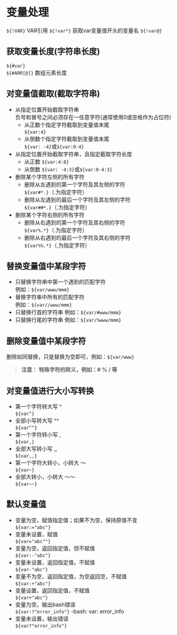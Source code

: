 # 变量处理

`${!VAR}` VAR引用
`${!var*}` 获取var变量值开头的变量名
`${!var@}`

获取变量长度(字符串长度)
-------------------
`${#var}`<br>
`${#ARR[@]}` 数组元素长度<br>

对变量值截取(截取字符串)
--------------------
* 从指定位置开始截取字符串<br>
  负号和冒号之间必须存在一任意字符(通常使用0或空格作为占位符)
  * 从正数个指定字符截取到变量值末尾<br>
  `${var:4}`
  * 从倒数个指定字符截取到变量值末尾<br>
  `${var: -4}`或`${var:0-4}`
* 从指定位置开始截取字符串，且指定截取字符长度
  * 从正数
  `${var:4:8}`
  * 从倒数
  `${var: -4:3}`或`${var:0-4:3}`
* 删除某个字符左侧的所有字符
  * 删除从左遇到的第一个字符及其左侧的字符<br>
  `${var#*.}`（.为指定字符）
  * 删除从左遇到的最后一个字符及其左侧的字符<br>
  `${var##*.}`（.为指定字符）
* 删除某个字符右侧的所有字符
  * 删除从右遇到的第一个字符及其右侧的字符<br>
  `${var%.*}`（.为指定字符）
  * 删除从右遇到的最后一个字符及其右侧的字符<br>
  `${var%%.*}`（.为指定字符）

替换变量值中某段字符
----------------
* 只替换字符串中第一个遇到的匹配字符<br>
  例如：`${var/www/mmm}`
* 替换字符串中所有的匹配字符<br>
  例如：`${var//www/mmm}`
* 只替换行首的字符串
  例如：`${var/#www/mmm}`
* 只替换行尾的字符串
  例如：`${var/%www/mmm}`

删除变量值中某段字符
------------------
删除如同替换，只是替换为空即可，例如：`${var/www}`

> **注意：**
> **特殊字符的转义，例如：# % / 等**

对变量值进行大小写转换
------------------
* 第一个字符转大写 ^<br>
  `${var^}`
* 全部小写转大写 ^^<br>
  `${var^^}`
* 第一个字符转小写 ,<br>
  `${var,}`
* 全部大写转小写 ,,<br>
  `${var,,}`
* 第一个字符大转小，小转大 ～<br>
  `${var~}`
* 全部大转小，小转大 ～～<br>
  `${var~~}`

默认变量值
---------------------------
* 变量为空，赋值指定值；如果不为空，保持原值不变<br>
  `${var:="abc"}`
* 变量未设置，赋值<br>
  `${var="abc""}`
* 变量为空，返回指定值，但不赋值<br>
  `${var:-"abc"}`
* 变量未设置，返回指定值，不赋值<br>
  `${var-"abc"}`
* 变量不为空，返回指定值，为空返回空，不赋值<br>
  `${var:+"abc"}`
* 变量设置，返回指定值，不赋值<br>
  `${var+"abc"}`
* 变量为空，输出bash错误<br>
  `${var:?"error_info"}` 
  -bash: var: error_info
* 变量未设置，输出错误<br>
  `${var?"error_info"}`